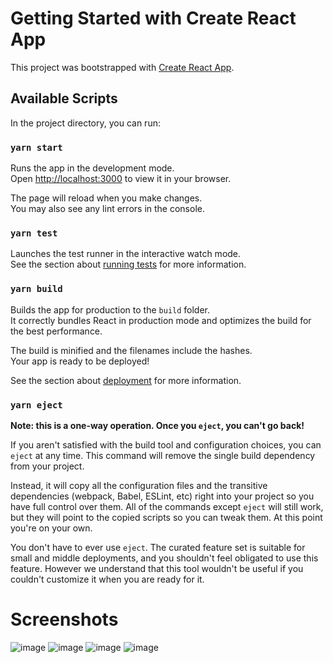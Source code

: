 # Getting Started with Create React App

This project was bootstrapped with [Create React App](https://github.com/facebook/create-react-app).

## Available Scripts

In the project directory, you can run:

### `yarn start`

Runs the app in the development mode.\
Open [http://localhost:3000](http://localhost:3000) to view it in your browser.

The page will reload when you make changes.\
You may also see any lint errors in the console.

### `yarn test`

Launches the test runner in the interactive watch mode.\
See the section about [running tests](https://facebook.github.io/create-react-app/docs/running-tests) for more information.

### `yarn build`

Builds the app for production to the `build` folder.\
It correctly bundles React in production mode and optimizes the build for the best performance.

The build is minified and the filenames include the hashes.\
Your app is ready to be deployed!

See the section about [deployment](https://facebook.github.io/create-react-app/docs/deployment) for more information.

### `yarn eject`

**Note: this is a one-way operation. Once you `eject`, you can't go back!**

If you aren't satisfied with the build tool and configuration choices, you can `eject` at any time. This command will remove the single build dependency from your project.

Instead, it will copy all the configuration files and the transitive dependencies (webpack, Babel, ESLint, etc) right into your project so you have full control over them. All of the commands except `eject` will still work, but they will point to the copied scripts so you can tweak them. At this point you're on your own.

You don't have to ever use `eject`. The curated feature set is suitable for small and middle deployments, and you shouldn't feel obligated to use this feature. However we understand that this tool wouldn't be useful if you couldn't customize it when you are ready for it.

# Screenshots
![image](https://github.com/darkdemon5/food-app-react/assets/58883828/7841ff64-12c5-4ce5-b7f2-15f0f8988025)
![image](https://github.com/darkdemon5/food-app-react/assets/58883828/b8eefa54-dd75-43a6-a727-53c0fe235840)
![image](https://github.com/darkdemon5/food-app-react/assets/58883828/7ff53cf0-5746-4974-b7d5-b28f138486dc)
![image](https://github.com/darkdemon5/food-app-react/assets/58883828/225447f1-2685-4404-979b-bccf4dd2e02e)


